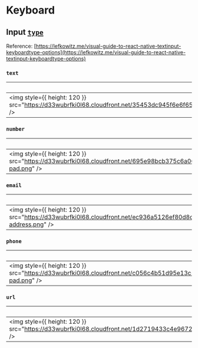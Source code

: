 # Keyboard

## Input [`type`](/docs/forms/input#type)

Reference: [https://lefkowitz.me/visual-guide-to-react-native-textinput-keyboardtype-options](https://lefkowitz.me/visual-guide-to-react-native-textinput-keyboardtype-options)

### `text`
| iOS                                                                                                                                                                                    | Android                                                                                                                                                                                 |
|----------------------------------------------------------------------------------------------------------------------------------------------------------------------------------------|-----------------------------------------------------------------------------------------------------------------------------------------------------------------------------------------|
| <img style={{ height: 120 }} src="https://d33wubrfki0l68.cloudfront.net/35453dc945f6e6f656bca735ea990df030de5839/75e1e/static/66fd7f7dcba0341598e03f736cfe8630/e17e5/01default.png" /> | <img style={{ height: 120 }} src="https://d33wubrfki0l68.cloudfront.net/6b986a252600b48c69743d76fe322620e0b8587f/2dfc2/static/9a634ff8397e06bb307c036aa16f6131/fcda8/a01default.png" /> |

### `number`
| iOS                                                                                                                                                                                       | Android                                                                                                                                                                                    |
|-------------------------------------------------------------------------------------------------------------------------------------------------------------------------------------------|--------------------------------------------------------------------------------------------------------------------------------------------------------------------------------------------|
| <img style={{ height: 120 }} src="https://d33wubrfki0l68.cloudfront.net/695e98bcb375c6a06a07ee0505a7b586eb9e1e4a/128f9/static/ba41b99a3e7d24c3127c31a40b3299de/e17e5/02number-pad.png" /> | <img style={{ height: 120 }} src="https://d33wubrfki0l68.cloudfront.net/58fb694d2bcf62e4f39030507185f6c4d3974c3d/43f63/static/f5370c49dce0903f837e8a21d505e472/fcda8/a02number-pad.png" /> |

### `email`
| iOS                                                                                                                                                                                          | Android                                                                                                                                                                                       |
|----------------------------------------------------------------------------------------------------------------------------------------------------------------------------------------------|-----------------------------------------------------------------------------------------------------------------------------------------------------------------------------------------------|
| <img style={{ height: 120 }} src="https://d33wubrfki0l68.cloudfront.net/ec936a5126ef80d8d18951f9bba80d96c21983f8/55ccd/static/a004b8c9fb1d84b6af5a0ac8c81ccd8f/e17e5/05email-address.png" /> | <img style={{ height: 120 }} src="https://d33wubrfki0l68.cloudfront.net/aa5a5441cb19c5e535d0d538344e98e1769a3309/06d06/static/8866d9f526c15b75633af4d558c55e60/fcda8/a05email-address.png" /> |

### `phone`
| iOS                                                                                                                                                                                      | Android                                                                                                                                                                                   |
|------------------------------------------------------------------------------------------------------------------------------------------------------------------------------------------|-------------------------------------------------------------------------------------------------------------------------------------------------------------------------------------------|
| <img style={{ height: 120 }} src="https://d33wubrfki0l68.cloudfront.net/c056c4b51d95e13c52263b5614bc5b1089ae4dee/bb548/static/a6f93c5a893e573b1e6b5c40d16a7da0/e17e5/06phone-pad.png" /> | <img style={{ height: 120 }} src="https://d33wubrfki0l68.cloudfront.net/7da05c9907786a0eae689f17b0c3a4cc4832babb/e0bc3/static/8942e5b44a4d08976c40a3e60c087eb5/fcda8/a06phone-pad.png" /> |

### `url`
| iOS                                                                                                                                                                                | Android                        |
|------------------------------------------------------------------------------------------------------------------------------------------------------------------------------------|--------------------------------|
| <img style={{ height: 120 }} src="https://d33wubrfki0l68.cloudfront.net/1d2719433c4e9672724372260f0dd1efe3beab83/3fe1b/static/41a87885653a71644b99fead044a295c/e17e5/09url.png" /> |  |

